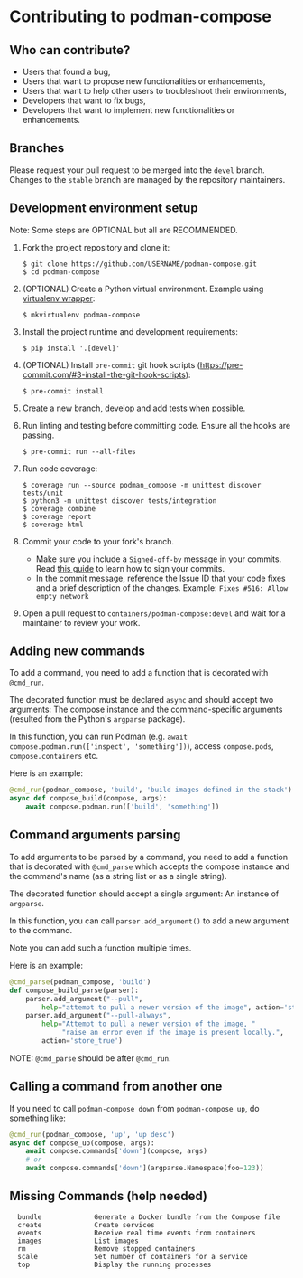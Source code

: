 # Contributing to podman-compose

## Who can contribute?

- Users that found a bug,
- Users that want to propose new functionalities or enhancements,
- Users that want to help other users to troubleshoot their environments,
- Developers that want to fix bugs,
- Developers that want to implement new functionalities or enhancements.

## Branches

Please request your pull request to be merged into the `devel` branch.
Changes to the `stable` branch are managed by the repository maintainers.

## Development environment setup

Note: Some steps are OPTIONAL but all are RECOMMENDED.

1. Fork the project repository and clone it:

   ```shell
   $ git clone https://github.com/USERNAME/podman-compose.git
   $ cd podman-compose
   ```

2. (OPTIONAL) Create a Python virtual environment. Example using
   [virtualenv wrapper](https://virtualenvwrapper.readthedocs.io/en/latest/):

    ```shell
    $ mkvirtualenv podman-compose
    ```

3. Install the project runtime and development requirements:

   ```shell
   $ pip install '.[devel]'
   ```

4. (OPTIONAL) Install `pre-commit` git hook scripts
   (https://pre-commit.com/#3-install-the-git-hook-scripts):

   ```shell
   $ pre-commit install
   ```

5. Create a new branch, develop and add tests when possible.
6. Run linting and testing before committing code. Ensure all the hooks are passing.

   ```shell
   $ pre-commit run --all-files
   ```

7. Run code coverage:

    ```shell
    $ coverage run --source podman_compose -m unittest discover tests/unit
    $ python3 -m unittest discover tests/integration
    $ coverage combine
    $ coverage report
    $ coverage html
    ```

8. Commit your code to your fork's branch.
   - Make sure you include a `Signed-off-by` message in your commits.
     Read [this guide](https://github.com/containers/common/blob/main/CONTRIBUTING.md#sign-your-prs)
     to learn how to sign your commits.
   - In the commit message, reference the Issue ID that your code fixes and a brief description of
     the changes.
     Example: `Fixes #516: Allow empty network`
9. Open a pull request to `containers/podman-compose:devel` and wait for a maintainer to review your
   work.

## Adding new commands

To add a command, you need to add a function that is decorated with `@cmd_run`.

The decorated function must be declared `async` and should accept two arguments: The compose
instance and the command-specific arguments (resulted from the Python's `argparse` package).

In this function, you can run Podman (e.g. `await compose.podman.run(['inspect', 'something'])`),
access `compose.pods`, `compose.containers` etc.

Here is an example:

```python
@cmd_run(podman_compose, 'build', 'build images defined in the stack')
async def compose_build(compose, args):
    await compose.podman.run(['build', 'something'])
```

## Command arguments parsing

To add arguments to be parsed by a command, you need to add a function that is decorated with
`@cmd_parse` which accepts the compose instance and the command's name (as a string list or as a
single string).

The decorated function should accept a single argument: An instance of `argparse`.

In this function, you can call `parser.add_argument()` to add a new argument to the command.

Note you can add such a function multiple times.

Here is an example:

```python
@cmd_parse(podman_compose, 'build')
def compose_build_parse(parser):
    parser.add_argument("--pull",
        help="attempt to pull a newer version of the image", action='store_true')
    parser.add_argument("--pull-always",
        help="Attempt to pull a newer version of the image, "
             "raise an error even if the image is present locally.",
        action='store_true')
```

NOTE: `@cmd_parse` should be after `@cmd_run`.

## Calling a command from another one

If you need to call `podman-compose down` from `podman-compose up`, do something like:

```python
@cmd_run(podman_compose, 'up', 'up desc')
async def compose_up(compose, args):
    await compose.commands['down'](compose, args)
    # or
    await compose.commands['down'](argparse.Namespace(foo=123))
```

## Missing Commands (help needed)

```
  bundle             Generate a Docker bundle from the Compose file
  create             Create services
  events             Receive real time events from containers
  images             List images
  rm                 Remove stopped containers
  scale              Set number of containers for a service
  top                Display the running processes
```
